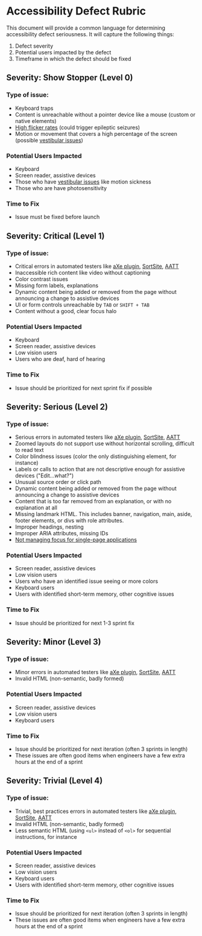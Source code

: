 # Accessibility Defect Rubric
This document will provide a common language for determining accessibility defect seriousness. It will capture the following things:

1. Defect severity
2. Potential users impacted by the defect
3. Timeframe in which the defect should be fixed

## Severity: Show Stopper (Level 0)

### Type of issue:
* Keyboard traps
* Content is unreachable without a pointer device like a mouse (custom or native elements)
* [High flicker rates](https://www.w3.org/TR/UNDERSTANDING-WCAG20/seizure-does-not-violate.html) (could trigger epileptic seizures)
* Motion or movement that covers a high percentage of the screen (possible [vestibular issues](https://a11yproject.com/posts/understanding-vestibular-disorders/))

### Potential Users Impacted
* Keyboard
* Screen reader, assistive devices
* Those who have [vestibular issues](https://a11yproject.com/posts/understanding-vestibular-disorders/) like motion sickness
* Those who are have photosensitivity

### Time to Fix
* Issue must be fixed before launch

## Severity: Critical (Level 1)

### Type of issue:
* Critical errors in automated testers like [aXe plugin](https://www.deque.com/axe), [SortSite](https://www.powermapper.com/products/sortsite/), [AATT](https://github.com/paypal/AATT)
* Inaccessible rich content like video without captioning
* Color contrast issues
* Missing form labels, explanations
* Dynamic content being added or removed from the page without announcing a change to assistive devices
* UI or form controls unreachable by `TAB` or `SHIFT + TAB`
* Content without a good, clear focus halo

### Potential Users Impacted
* Keyboard
* Screen reader, assistive devices
* Low vision users
* Users who are deaf, hard of hearing

### Time to Fix
* Issue should be prioritized for next sprint fix if possible

## Severity: Serious (Level 2)

### Type of issue:
* Serious errors in automated testers like [aXe plugin](https://www.deque.com/axe), [SortSite](https://www.powermapper.com/products/sortsite/), [AATT](https://github.com/paypal/AATT)
* Zoomed layouts do not support use without horizontal scrolling, difficult to read text
* Color blindness issues (color the only distinguishing element, for instance)
* Labels or calls to action that are not descriptive enough for assistive devices ("Edit...what?")
* Unusual source order or click path
* Dynamic content being added or removed from the page without announcing a change to assistive devices
* Content that is too far removed from an explanation, or with no explanation at all
* Missing landmark HTML. This includes banner, navigation, main, aside, footer elements, or divs with role attributes.
* Improper headings, nesting
* Improper ARIA attributes, missing IDs
* [Not managing focus for single-page applications](https://adhocteam.us/2018/02/20/developer-driven-focus-management-for-single-page-applications/)

### Potential Users Impacted
* Screen reader, assistive devices
* Low vision users
* Users who have an identified issue seeing or more colors
* Keyboard users
* Users with identified short-term memory, other cognitive issues

### Time to Fix
* Issue should be prioritized for next 1-3 sprint fix

## Severity: Minor (Level 3)

### Type of issue:
* Minor errors in automated testers like [aXe plugin](https://www.deque.com/axe), [SortSite](https://www.powermapper.com/products/sortsite/), [AATT](https://github.com/paypal/AATT)
* Invalid HTML (non-semantic, badly formed)

### Potential Users Impacted
* Screen reader, assistive devices
* Low vision users
* Keyboard users

### Time to Fix
* Issue should be prioritized for next iteration (often 3 sprints in length)
* These issues are often good items when engineers have a few extra hours at the end of a sprint

## Severity: Trivial (Level 4)

### Type of issue:
* Trivial, best practices errors in automated testers like [aXe plugin](https://www.deque.com/axe), [SortSite](https://www.powermapper.com/products/sortsite/), [AATT](https://github.com/paypal/AATT)
* Invalid HTML (non-semantic, badly formed)
* Less semantic HTML (using `<ul>` instead of `<ol>` for sequential instructions, for instance

### Potential Users Impacted
* Screen reader, assistive devices
* Low vision users
* Keyboard users
* Users with identified short-term memory, other cognitive issues

### Time to Fix
* Issue should be prioritized for next iteration (often 3 sprints in length)
* These issues are often good items when engineers have a few extra hours at the end of a sprint
